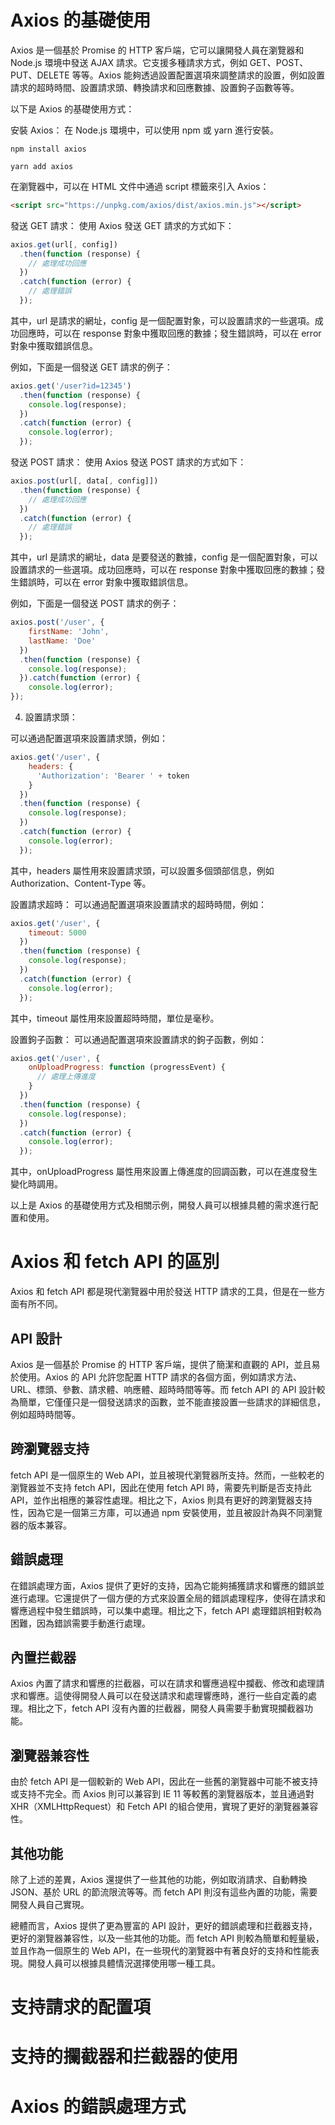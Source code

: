 # Axios 的基礎使用

Axios 是一個基於 Promise 的 HTTP 客戶端，它可以讓開發人員在瀏覽器和 Node.js 環境中發送 AJAX 請求。它支援多種請求方式，例如 GET、POST、PUT、DELETE 等等。Axios 能夠透過設置配置選項來調整請求的設置，例如設置請求的超時時間、設置請求頭、轉換請求和回應數據、設置鉤子函數等等。

以下是 Axios 的基礎使用方式：

安裝 Axios：
在 Node.js 環境中，可以使用 npm 或 yarn 進行安裝。

```
npm install axios
```

```
yarn add axios
```
在瀏覽器中，可以在 HTML 文件中通過 script 標籤來引入 Axios：

```html
<script src="https://unpkg.com/axios/dist/axios.min.js"></script>
```

發送 GET 請求：
使用 Axios 發送 GET 請求的方式如下：

```javascript
axios.get(url[, config])
  .then(function (response) {
    // 處理成功回應
  })
  .catch(function (error) {
    // 處理錯誤
  });
```
其中，url 是請求的網址，config 是一個配置對象，可以設置請求的一些選項。成功回應時，可以在 response 對象中獲取回應的數據；發生錯誤時，可以在 error 對象中獲取錯誤信息。

例如，下面是一個發送 GET 請求的例子：

```javascript
axios.get('/user?id=12345')
  .then(function (response) {
    console.log(response);
  })
  .catch(function (error) {
    console.log(error);
  });
```
發送 POST 請求：
使用 Axios 發送 POST 請求的方式如下：

```javascript
axios.post(url[, data[, config]])
  .then(function (response) {
    // 處理成功回應
  })
  .catch(function (error) {
    // 處理錯誤
  });
```
其中，url 是請求的網址，data 是要發送的數據，config 是一個配置對象，可以設置請求的一些選項。成功回應時，可以在 response 對象中獲取回應的數據；發生錯誤時，可以在 error 對象中獲取錯誤信息。

例如，下面是一個發送 POST 請求的例子：

```javascript
axios.post('/user', {
    firstName: 'John',
    lastName: 'Doe'
  })
  .then(function (response) {
    console.log(response);
  }).catch(function (error) {
    console.log(error);
});
```
 
4. 設置請求頭：

可以通過配置選項來設置請求頭，例如：

```javascript
axios.get('/user', {
    headers: {
      'Authorization': 'Bearer ' + token
    }
  })
  .then(function (response) {
    console.log(response);
  })
  .catch(function (error) {
    console.log(error);
  });
```

其中，headers 屬性用來設置請求頭，可以設置多個頭部信息，例如 Authorization、Content-Type 等。

設置請求超時：
可以通過配置選項來設置請求的超時時間，例如：

```javascript
axios.get('/user', {
    timeout: 5000
  })
  .then(function (response) {
    console.log(response);
  })
  .catch(function (error) {
    console.log(error);
  });
```
其中，timeout 屬性用來設置超時時間，單位是毫秒。

設置鉤子函數：
可以通過配置選項來設置請求的鉤子函數，例如：

```javascript
axios.get('/user', {
    onUploadProgress: function (progressEvent) {
      // 處理上傳進度
    }
  })
  .then(function (response) {
    console.log(response);
  })
  .catch(function (error) {
    console.log(error);
  });
```
其中，onUploadProgress 屬性用來設置上傳進度的回調函數，可以在進度發生變化時調用。

以上是 Axios 的基礎使用方式及相關示例，開發人員可以根據具體的需求進行配置和使用。

# Axios 和 fetch API 的區別

Axios 和 fetch API 都是現代瀏覽器中用於發送 HTTP 請求的工具，但是在一些方面有所不同。

## API 設計
Axios 是一個基於 Promise 的 HTTP 客戶端，提供了簡潔和直觀的 API，並且易於使用。Axios 的 API 允許您配置 HTTP 請求的各個方面，例如請求方法、URL、標頭、參數、請求體、响應體、超時時間等等。而 fetch API 的 API 設計較為簡單，它僅僅只是一個發送請求的函數，並不能直接設置一些請求的詳細信息，例如超時時間等。

## 跨瀏覽器支持
fetch API 是一個原生的 Web API，並且被現代瀏覽器所支持。然而，一些較老的瀏覽器並不支持 fetch API，因此在使用 fetch API 時，需要先判斷是否支持此 API，並作出相應的兼容性處理。相比之下，Axios 則具有更好的跨瀏覽器支持性，因為它是一個第三方庫，可以通過 npm 安裝使用，並且被設計為與不同瀏覽器的版本兼容。

## 錯誤處理
在錯誤處理方面，Axios 提供了更好的支持，因為它能夠捕獲請求和響應的錯誤並進行處理。它還提供了一個方便的方式來設置全局的錯誤處理程序，使得在請求和響應過程中發生錯誤時，可以集中處理。相比之下，fetch API 處理錯誤相對較為困難，因為錯誤需要手動進行處理。

## 內置拦截器
Axios 內置了請求和響應的拦截器，可以在請求和響應過程中攔截、修改和處理請求和響應。這使得開發人員可以在發送請求和處理響應時，進行一些自定義的處理。相比之下，fetch API 沒有內置的拦截器，開發人員需要手動實現攔截器功能。

## 瀏覽器兼容性
由於 fetch API 是一個較新的 Web API，因此在一些舊的瀏覽器中可能不被支持或支持不完全。而 Axios 則可以兼容到 IE 11 等較舊的瀏覽器版本，並且通過對 XHR（XMLHttpRequest）和 Fetch API 的組合使用，實現了更好的瀏覽器兼容性。

## 其他功能
除了上述的差異，Axios 還提供了一些其他的功能，例如取消請求、自動轉換 JSON、基於 URL 的節流限流等等。而 fetch API 則沒有這些內置的功能，需要開發人員自己實現。

總體而言，Axios 提供了更為豐富的 API 設計，更好的錯誤處理和拦截器支持，更好的瀏覽器兼容性，以及一些其他的功能。而 fetch API 則較為簡單和輕量級，並且作為一個原生的 Web API，在一些現代的瀏覽器中有著良好的支持和性能表現。開發人員可以根據具體情況選擇使用哪一種工具。

# 支持請求的配置項
# 支持的攔截器和拦截器的使用
# Axios 的錯誤處理方式